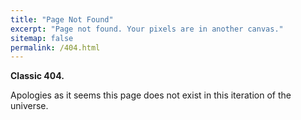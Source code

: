 ```yaml
---
title: "Page Not Found"
excerpt: "Page not found. Your pixels are in another canvas."
sitemap: false
permalink: /404.html
---
```


<b>Classic 404.</b> 

Apologies as it seems this page does not exist in this iteration of the universe. 
